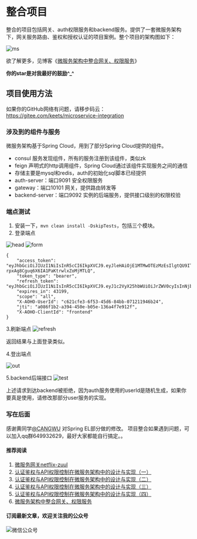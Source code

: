 # 整合项目

整合的项目包括网关、auth权限服务和backend服务。提供了一套微服务架构下，网关服务路由、鉴权和授权认证的项目案例。整个项目的架构图如下：

![ms](http://ovcjgn2x0.bkt.clouddn.com/%E5%BE%AE%E6%9C%8D%E5%8A%A1%E6%9E%B6%E6%9E%84%E6%9D%83%E9%99%90%20%281%29.png "微服务架构权限")

欲了解更多，见博客《[微服务架构中整合网关、权限服务](http://blueskykong.com/2017/12/10/integration/)》 

 **你的star是对我最好的鼓励^_^**

## 项目使用方法

如果你的GitHub网络有问题，请移步码云：https://gitee.com/keets/microservice-integration

### 涉及到的组件与服务

微服务架构基于Spring Cloud，用到了部分Spring Cloud提供的组件。

- consul 服务发现组件，所有的服务注册到该组件，类似zk
- feign 声明式的http调用组件，Spring Cloud通过该组件实现服务之间的通信
- 存储主要是mysql和redis，auth的初始化sql脚本已经提供
- auth-server：端口9091 安全权限服务
- gateway：端口10101 网关，提供路由转发等
- backend-server：端口9092 实例的后端服务，提供接口级别的权限校验

### 端点测试

1. 安装一下，`mvn clean install -DskipTests`，包括三个模块。
2. 登录端点

![head](http://ovcjgn2x0.bkt.clouddn.com/login1-header.png "头部信息")
![form](http://ovcjgn2x0.bkt.clouddn.com/loginform2.png "表单信息")

```
{
    "access_token": "eyJhbGciOiJIUzI1NiIsInR5cCI6IkpXVCJ9.eyJleHAiOjE1MTMwOTEzMzEsIlgtQU9ITy1Vc2VySWQiOiJjNjIxY2ZlMy02ZjUzLTQ1ZDYtODRiYi0wNzEyMTE5NDZiMjQiLCJ1c2VyX25hbWUiOiJrZWV0cyIsImp0aSI6ImEwODZmMWIyLWEzOTQtNDUwZS1iMDVlLTEzNmE0ZjdlOTEyZiIsImNsaWVudF9pZCI6ImZyb250ZW5kIiwic2NvcGUiOlsiYWxsIl19.MQP8l_RhmZ-rpxAg8Cguq6X6IA1PaKtrwlxZoMjMTLQ",
    "token_type": "bearer",
    "refresh_token": "eyJhbGciOiJIUzI1NiIsInR5cCI6IkpXVCJ9.eyJ1c2VyX25hbWUiOiJrZWV0cyIsInNjb3BlIjpbImFsbCJdLCJhdGkiOiJhMDg2ZjFiMi1hMzk0LTQ1MGUtYjA1ZS0xMzZhNGY3ZTkxMmYiLCJleHAiOjE1MTU2NDAxMzEsIlgtQU9ITy1Vc2VySWQiOiJjNjIxY2ZlMy02ZjUzLTQ1ZDYtODRiYi0wNzEyMTE5NDZiMjQiLCJqdGkiOiJlZTNhOThlOS0zOThhLTQwYTctOGI0YS1jYzRlOGY4ZmVmNDkiLCJjbGllbnRfaWQiOiJmcm9udGVuZCJ9.k2lVqFfJ0xNkly_10O1u3QQGTHMGp0kxVAEDMjdUgbo",
    "expires_in": 43199,
    "scope": "all",
    "X-AOHO-UserId": "c621cfe3-6f53-45d6-84bb-071211946b24",
    "jti": "a086f1b2-a394-450e-b05e-136a4f7e912f",
    "X-AOHO-ClientId": "frontend"
}
```
 
 3.刷新端点
 ![refresh](http://ovcjgn2x0.bkt.clouddn.com/refreshtoken.jpg "刷新端点")

返回结果与上面登录类似。

4.登出端点

![out](http://ovcjgn2x0.bkt.clouddn.com/logoutresponse.jpg "logout")

5.backend后端接口
![test](http://ovcjgn2x0.bkt.clouddn.com/demotest.jpg "demo test")

上述请求到达backend被拒绝，因为auth服务使用的userId是随机生成，如果你要真是使用，请修改那部分user服务的实现。

### 写在后面

感谢黄同学[@CANGWU](https://github.com/CANGWU) 对Spring EL部分做的修改。
项目整合如果遇到问题，可以加入qq群649932629，最好大家都能自行搞定。。

#### 推荐阅读
1. [微服务网关netflix-zuul](http://blueskykong.com/2017/11/13/gateway/)
2. [认证鉴权与API权限控制在微服务架构中的设计与实现（一）](http://blueskykong.com/2017/10/19/security1/)
3. [认证鉴权与API权限控制在微服务架构中的设计与实现（二）](http://blueskykong.com/2017/10/22/security2/)
4. [认证鉴权与API权限控制在微服务架构中的设计与实现（三）](http://blueskykong.com/2017/10/24/security3/)
5. [认证鉴权与API权限控制在微服务架构中的设计与实现（四）](http://blueskykong.com/2017/10/26/security4/)
6. [微服务架构中整合网关、权限服务](http://blueskykong.com/2017/12/10/integration/)

#### 订阅最新文章，欢迎关注我的公众号

![微信公众号](http://ovci9bs39.bkt.clouddn.com/qrcode_for_gh_ca56415d4966_430.jpg)




